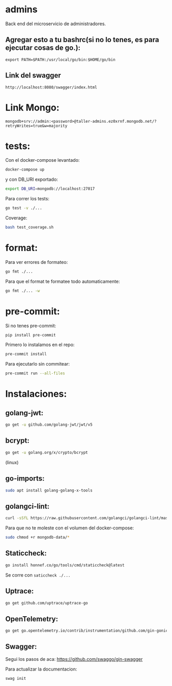 # admins
Back end del microservicio de administradores.
## Agregar esto a tu bashrc(si no lo tenes, es para ejecutar cosas de go.):
`export PATH=$PATH:/usr/local/go/bin:$HOME/go/bin`


## Link del swagger
`http://localhost:8080/swagger/index.html`

# Link Mongo:
`mongodb+srv://admin:<password>@taller-admins.ez0xrnf.mongodb.net/?retryWrites=true&w=majority`

# tests:
Con el docker-compose levantado:
```bash
docker-compose up
```
y con DB_URI exportado:
```bash
export DB_URI=mongodb://localhost:27017
```
Para correr los tests:
```bash
go test -v ./...
```
Coverage:
```bash
bash test_coverage.sh
```

# format:
Para ver errores de formateo:
```bash
go fmt ./...
```

Para que el format te formatee todo automaticamente:
```bash
go fmt ./... -w
```

# pre-commit:
Si no tenes pre-commit:
```bash
pip install pre-commit
```

Primero lo instalamos en el repo:
```bash
pre-commit install
```
Para ejecutarlo sin commitear:
```bash
pre-commit run --all-files
```

# Instalaciones:

## golang-jwt:
```bash
go get -u github.com/golang-jwt/jwt/v5
```
## bcrypt:
```bash
go get -u golang.org/x/crypto/bcrypt
```
(linux)
## go-imports:
```bash
sudo apt install golang-golang-x-tools 
```
## golangci-lint:
```bash
curl -sSfL https://raw.githubusercontent.com/golangci/golangci-lint/master/install.sh | sh -s -- -b $(go env GOPATH)/bin v1.55.2
```
Para que no te moleste con el volumen del docker-compose:
```bash
sudo chmod +r mongodb-data/*
```
## Staticcheck:
```bash
go install honnef.co/go/tools/cmd/staticcheck@latest
```
Se corre con
`saticcheck ./...`
## Uptrace:
```bash
go get github.com/uptrace/uptrace-go
```
## OpenTelemetry:
```bash
go get go.opentelemetry.io/contrib/instrumentation/github.com/gin-gonic/gin/otelgin
```


## Swagger:
Segui los pasos de aca:
https://github.com/swaggo/gin-swagger

Para actualizar la documentacion:
```bash
swag init
```